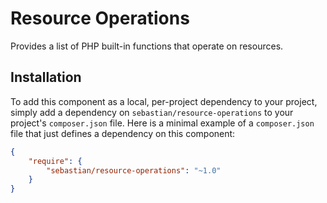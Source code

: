 # Resource Operations

Provides a list of PHP built-in functions that operate on resources.

## Installation

To add this component as a local, per-project dependency to your project, simply add a dependency
on `sebastian/resource-operations` to your project's `composer.json` file. Here is a minimal example of
a `composer.json` file that just defines a dependency on this component:

```JSON
{
    "require": {
        "sebastian/resource-operations": "~1.0"
    }
}
```

